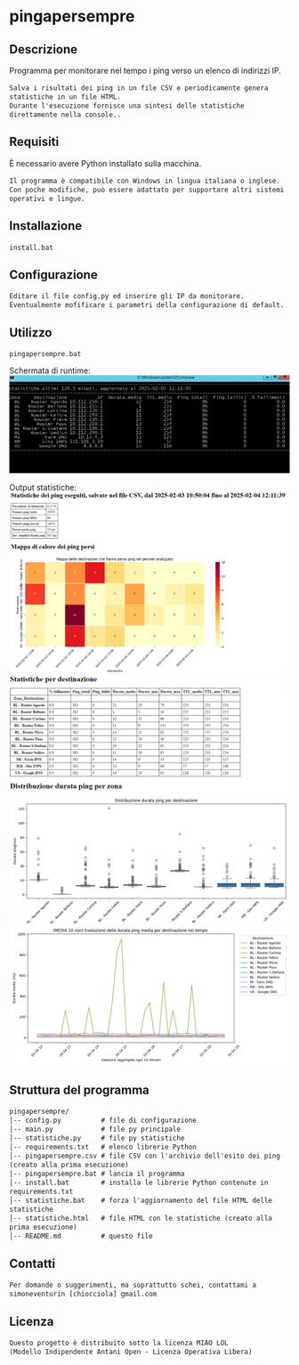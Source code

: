 # pingapersempre

## Descrizione
Programma per monitorare nel tempo i ping verso un elenco di indirizzi IP.
```
Salva i risultati dei ping in un file CSV e periodicamente genera statistiche in un file HTML.
Durante l'esecuzione fornisce una sintesi delle statistiche direttamente nella console..
```

## Requisiti
È necessario avere Python installato sulla macchina.
```
Il programma è compatibile con Windows in lingua italiana o inglese.
Con poche modifiche, può essere adattato per supportare altri sistemi operativi e lingue.
```

## Installazione
```
install.bat
```

## Configurazione
```
Editare il file config.py ed inserire gli IP da monitorare.
Eventualmente mofificare i parametri della configurazione di default.
```

## Utilizzo
```
pingapersempre.bat
```
Schermata di runtime:
![Schermata di runtime](images/runtime.png)

Output statistiche:
![statistiche_1.png](images/statistiche_1.png)
![statistiche_2.png](images/statistiche_2.png)
![statistiche_3.png](images/statistiche_3.png)



## Struttura del programma

```
pingapersempre/
│-- config.py          # file di configurazione
│-- main.py            # file py principale
│-- statistiche.py     # file py statistiche
│-- requirements.txt   # elenco librerie Python
│-- pingapersempre.csv # file CSV con l'archivio dell'esito dei ping (creato alla prima esecuzione)
│-- pingapersempre.bat # lancia il programma
│-- install.bat        # installa le librerie Python contenute in requirements.txt
│-- statistiche.bat    # forza l'aggiornamento del file HTML delle statistiche
│-- statistiche.html   # file HTML con le statistiche (creato alla prima esecuzione)
│-- README.md          # questo file
```

## Contatti
```
Per domande o suggerimenti, ma soprattutto schei, contattami a simoneventurin [chiocciola] gmail.com
```

## Licenza
```
Questo progetto è distribuito sotto la licenza MIAO LOL
(Modello Indipendente Antani Open - Licenza Operativa Libera)
```

